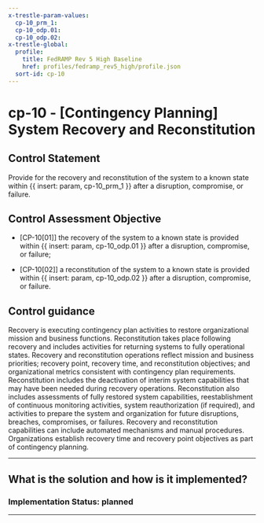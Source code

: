 ```yaml
---
x-trestle-param-values:
  cp-10_prm_1:
  cp-10_odp.01:
  cp-10_odp.02:
x-trestle-global:
  profile:
    title: FedRAMP Rev 5 High Baseline
    href: profiles/fedramp_rev5_high/profile.json
  sort-id: cp-10
---
```


# cp-10 - \[Contingency Planning\] System Recovery and Reconstitution

## Control Statement

Provide for the recovery and reconstitution of the system to a known state within {{ insert: param, cp-10_prm_1 }} after a disruption, compromise, or failure.

## Control Assessment Objective

- \[CP-10[01]\] the recovery of the system to a known state is provided within {{ insert: param, cp-10_odp.01 }} after a disruption, compromise, or failure;

- \[CP-10[02]\] a reconstitution of the system to a known state is provided within {{ insert: param, cp-10_odp.02 }} after a disruption, compromise, or failure.

## Control guidance

Recovery is executing contingency plan activities to restore organizational mission and business functions. Reconstitution takes place following recovery and includes activities for returning systems to fully operational states. Recovery and reconstitution operations reflect mission and business priorities; recovery point, recovery time, and reconstitution objectives; and organizational metrics consistent with contingency plan requirements. Reconstitution includes the deactivation of interim system capabilities that may have been needed during recovery operations. Reconstitution also includes assessments of fully restored system capabilities, reestablishment of continuous monitoring activities, system reauthorization (if required), and activities to prepare the system and organization for future disruptions, breaches, compromises, or failures. Recovery and reconstitution capabilities can include automated mechanisms and manual procedures. Organizations establish recovery time and recovery point objectives as part of contingency planning.

______________________________________________________________________

## What is the solution and how is it implemented?

<!-- For implementation status enter one of: implemented, partial, planned, alternative, not-applicable -->

<!-- Note that the list of rules under ### Rules: is read-only and changes will not be captured after assembly to JSON -->

<!-- Add control implementation description here for control: cp-10 -->

### Implementation Status: planned

______________________________________________________________________
